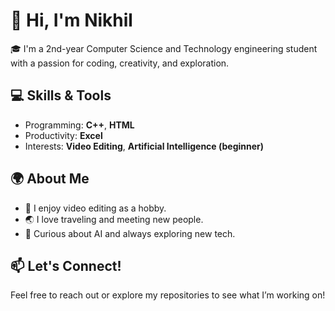 # 👋 Hi, I'm Nikhil

🎓 I'm a 2nd-year Computer Science and Technology engineering student with a passion for coding, creativity, and exploration.

## 💻 Skills & Tools
- Programming: **C++**, **HTML**
- Productivity: **Excel**
- Interests: **Video Editing**, **Artificial Intelligence (beginner)**

## 🌍 About Me
- 🎥 I enjoy video editing as a hobby.
- 🌏 I love traveling and meeting new people.
- 🤖 Curious about AI and always exploring new tech.

## 📫 Let's Connect!
Feel free to reach out or explore my repositories to see what I’m working on!
